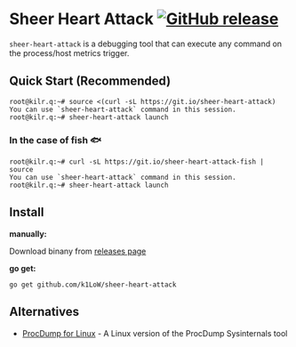 # Sheer Heart Attack [![GitHub release](https://img.shields.io/github/release/k1LoW/sheer-heart-attack.svg)](https://github.com/k1LoW/sheer-heart-attack/releases)

`sheer-heart-attack` is a debugging tool that can execute any command on the process/host metrics trigger.

## Quick Start (Recommended)

``` console
root@kilr.q:~# source <(curl -sL https://git.io/sheer-heart-attack)
You can use `sheer-heart-attack` command in this session.
root@kilr.q:~# sheer-heart-attack launch
```

### In the case of fish :fish:

``` console
root@kilr.q:~# curl -sL https://git.io/sheer-heart-attack-fish | source
You can use `sheer-heart-attack` command in this session.
root@kilr.q:~# sheer-heart-attack launch
```

## Install

**manually:**

Download binany from [releases page](https://github.com/k1LoW/sheer-heart-attack/releases)

**go get:**

``` console
go get github.com/k1LoW/sheer-heart-attack
```

## Alternatives

- [ProcDump for Linux](https://github.com/Microsoft/ProcDump-for-Linux) - A Linux version of the ProcDump Sysinternals tool
